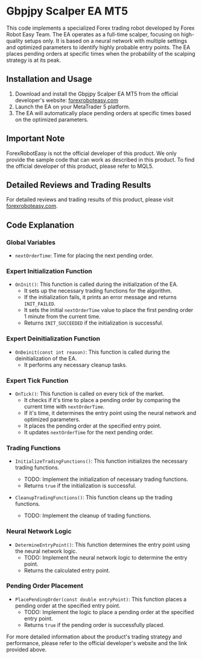 # Gbpjpy Scalper EA MT5

This code implements a specialized Forex trading robot developed by Forex Robot Easy Team. The EA operates as a full-time scalper, focusing on high-quality setups only. It is based on a neural network with multiple settings and optimized parameters to identify highly probable entry points. The EA places pending orders at specific times when the probability of the scalping strategy is at its peak.

## Installation and Usage
1. Download and install the Gbpjpy Scalper EA MT5 from the official developer's website: [forexroboteasy.com](https://forexroboteasy.com)
2. Launch the EA on your MetaTrader 5 platform.
3. The EA will automatically place pending orders at specific times based on the optimized parameters.

## Important Note
ForexRobotEasy is not the official developer of this product. We only provide the sample code that can work as described in this product. To find the official developer of this product, please refer to MQL5.

## Detailed Reviews and Trading Results
For detailed reviews and trading results of this product, please visit [forexroboteasy.com](https://forexroboteasy.com/forex-robot-review/gbpjpy-scalper-ea-mt5-expert-review-on-its-forex-trading-strategy/).

## Code Explanation

### Global Variables
- `nextOrderTime`: Time for placing the next pending order.

### Expert Initialization Function
- `OnInit()`: This function is called during the initialization of the EA.
  - It sets up the necessary trading functions for the algorithm.
  - If the initialization fails, it prints an error message and returns `INIT_FAILED`.
  - It sets the initial `nextOrderTime` value to place the first pending order 1 minute from the current time.
  - Returns `INIT_SUCCEEDED` if the initialization is successful.

### Expert Deinitialization Function
- `OnDeinit(const int reason)`: This function is called during the deinitialization of the EA.
  - It performs any necessary cleanup tasks.

### Expert Tick Function
- `OnTick()`: This function is called on every tick of the market.
  - It checks if it's time to place a pending order by comparing the current time with `nextOrderTime`.
  - If it's time, it determines the entry point using the neural network and optimized parameters.
  - It places the pending order at the specified entry point.
  - It updates `nextOrderTime` for the next pending order.

### Trading Functions
- `InitializeTradingFunctions()`: This function initializes the necessary trading functions.
  - TODO: Implement the initialization of necessary trading functions.
  - Returns `true` if the initialization is successful.

- `CleanupTradingFunctions()`: This function cleans up the trading functions.
  - TODO: Implement the cleanup of trading functions.

### Neural Network Logic
- `DetermineEntryPoint()`: This function determines the entry point using the neural network logic.
  - TODO: Implement the neural network logic to determine the entry point.
  - Returns the calculated entry point.

### Pending Order Placement
- `PlacePendingOrder(const double entryPoint)`: This function places a pending order at the specified entry point.
  - TODO: Implement the logic to place a pending order at the specified entry point.
  - Returns `true` if the pending order is successfully placed.

For more detailed information about the product's trading strategy and performance, please refer to the official developer's website and the link provided above.
